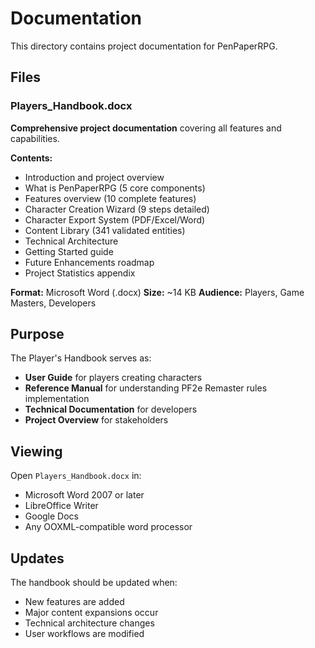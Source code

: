 # Documentation

This directory contains project documentation for PenPaperRPG.

## Files

### Players_Handbook.docx
**Comprehensive project documentation** covering all features and capabilities.

**Contents:**
- Introduction and project overview
- What is PenPaperRPG (5 core components)
- Features overview (10 complete features)
- Character Creation Wizard (9 steps detailed)
- Character Export System (PDF/Excel/Word)
- Content Library (341 validated entities)
- Technical Architecture
- Getting Started guide
- Future Enhancements roadmap
- Project Statistics appendix

**Format:** Microsoft Word (.docx)
**Size:** ~14 KB
**Audience:** Players, Game Masters, Developers

## Purpose

The Player's Handbook serves as:
- **User Guide** for players creating characters
- **Reference Manual** for understanding PF2e Remaster rules implementation
- **Technical Documentation** for developers
- **Project Overview** for stakeholders

## Viewing

Open `Players_Handbook.docx` in:
- Microsoft Word 2007 or later
- LibreOffice Writer
- Google Docs
- Any OOXML-compatible word processor

## Updates

The handbook should be updated when:
- New features are added
- Major content expansions occur
- Technical architecture changes
- User workflows are modified
